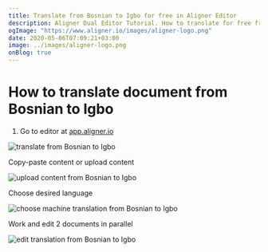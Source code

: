 ```yaml
---
title: Translate from Bosnian to Igbo for free in Aligner Editor
description: Aligner Dual Editor Tutorial. How to translate for free from Bosnian to Igbo. Aligner is multilingual document management platform. 
ogImage: "https://www.aligner.io/images/aligner-logo.png"
date: 2020-05-06T07:09:21+03:00
image: ../images/aligner-logo.png
onBlog: true
---
```


# How to translate document from Bosnian to Igbo

1. Go to editor at [app.aligner.io](https://app.aligner.io "Aligner App web page")

![translate from Bosnian to Igbo](../aligner-blank-editor.png "translate from Bosnian to Igbo")

Copy-paste content or upload content

![upload content from Bosnian to Igbo](../aligner-uploaded-document.png "upload content from Bosnian to Igbo")

Choose desired language

![choose machine translation from Bosnian to Igbo](../aligner-language-dropdown.png "choose machine translation from Bosnian to Igbo")

Work and edit 2 documents in parallel

![edit translation from Bosnian to Igbo](../aligner-double-sitded-editor.png "edit translation from Bosnian to Igbo")

